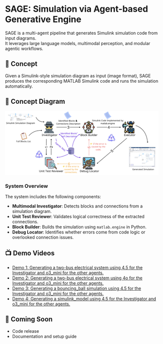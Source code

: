 # SAGE: Simulation via Agent-based Generative Engine

SAGE is a multi-agent pipeline that generates Simulink simulation code from input diagrams.  
It leverages large language models, multimodal perception, and modular agentic workflows.

## 🧠 Concept

Given a Simulink-style simulation diagram as input (image format), SAGE produces the corresponding MATLAB Simulink code and runs the simulation automatically.

## 🧩 Concept Diagram

![Concept Diagram](SAGE.jpeg)

### System Overview

The system includes the following components:
- **Multimodal Investigator**: Detects blocks and connections from a simulation diagram.
- **Unit Test Reviewer**: Validates logical correctness of the extracted connections.
- **Block Builder**: Builds the simulation using `matlab.engine` in Python.
- **Debug Locator**: Identifies whether errors come from code logic or overlooked connection issues.

## 📺 Demo Videos

- [Demo 1: Generating a two-bus electrical system using 4.5 for the Investigator and o3_mini for the other agents.](SAGE_demo_two_bus_electrical_system_4_5.mp4)
- [Demo 2: Generating a two-bus electrical system using 4o for the Investigator and o3_mini for the other agents.](SAGE_demo_two_bus_electrical_system_4o.mp4)
- [Demo 3: Generating a bouncing_ball simulation using 4.5 for the Investigator and o3_mini for the other agents.](SAGE_demo_two_bus_bouncing_ball.mp4)
- [Demo 4: Generating a simulink_model using 4.5 for the Investigator and o3_mini for the other agents.](SAGE_demo_simulink_model.mp4)



## 🚧 Coming Soon
- Code release
- Documentation and setup guide
